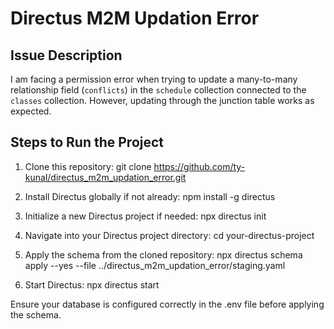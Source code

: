 # Directus M2M Updation Error

## Issue Description

I am facing a permission error when trying to update a many-to-many relationship field (`conflicts`) in the `schedule` collection connected to the `classes` collection. However, updating through the junction table works as expected.

## Steps to Run the Project

1. Clone this repository:
   git clone https://github.com/ty-kunal/directus_m2m_updation_error.git

2. Install Directus globally if not already:
   npm install -g directus

3. Initialize a new Directus project if needed:
   npx directus init

4. Navigate into your Directus project directory:
   cd your-directus-project

5. Apply the schema from the cloned repository:
   npx directus schema apply --yes --file ../directus_m2m_updation_error/staging.yaml

6. Start Directus:
   npx directus start

Ensure your database is configured correctly in the .env file before applying the schema.
